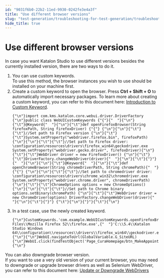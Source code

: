 ```yaml
---
id: "9031f6b0-22b2-11ed-9930-0242fe3e4a3f"
title: "Use different browser versions"
slug: "test-generation/troubleshooting-for-test-generation/troubleshoot-web-automated-testing/use-different-browser-versions"
hide_title: true
---
```


# <a id="troubleshooting-2011" class="anchor_top_offset"/><a id="ariaid-title1" class="anchor_top_offset"/>Use different browser versions

<p xmlns="http://www.w3.org/1999/xhtml" className="shortdesc">In case you want Katalon Studio to use different versions besides the currently installed version, there are two ways to do it.</p> 
<div xmlns="http://www.w3.org/1999/xhtml" className="bodydiv troubleSolution"><section className="section remedy"><ol className="ol steps"><li className="li step stepexpand"><span className="ph cmd">You can use custom keywords.</span><div className="itemgroup info">To use this method, the browser instances you wish to use should be installed on your machine first.</div></li><li className="li step stepexpand"><span className="ph cmd">Create a custom keyword to open the browser. Press <strong className="ph b">Ctrl + Shift + O</strong> to automatically import necessary packages. To learn more about creating a custom keyword, you can refer to this document here: <a className="xref" href="/docs/test-generation/keywords/custom-keywords/introduction-to-custom-keywords-in-katalon-studio#id_2">Introduction to Custom Keyword</a>.</span><div className="itemgroup stepxmp">
          <pre className="pre codeblock"><code>{"\n"}import com.kms.katalon.core.webui.driver.DriverFactory {"\n"}public class WebUICustomKeywords {"{"}{"  "}{"\n"}{"\t"}@Keyword{"  "}{"\n"}{"\t"}def openFirefoxBrowser(String firefoxPath, String firefoxDriver) {"{"} {"\n"}{"\n"}{"\t"}{"\t"}//Set path to Firefox version {"\n"}{"\t"}{"\t"}System.setProperty("webdriver.firefox.bin", firefoxPath) {"\n"}{"\n"}{"\t"}{"\t"}//Set path to Firefox driver: \configuration\resources\drivers\firefox_win64\geckodriver.exe System.setProperty("webdriver.gecko.driver", firefoxDriver){"\n"}{"\t"}{"\t"}WebDriver driver = new FirefoxDriver() {"\n"}{"\t"}{"\t"}DriverFactory.changeWebDriver(driver){"  "}{"\n"}{"\t"}{"}"}{"  "}{"\n"}{"\n"}{"\t"}@Keyword{"  "}{"\n"}{"\t"}def openChromeBrowser(String chromeDriverPath, String chromePath){"  "}{"{"} {"\n"}{"\n"}{"\t"}{"\t"}//Set path to chromedriver driver: \configuration\resources\drivers\chrome_win32\chromedriver.exe System.setProperty("webdriver.chrome.driver", chromeDriverPath) {"\n"}{"\t"}{"\t"}ChromeOptions options = new ChromeOptions() {"\n"}{"\n"}{"\t"}{"\t"}//Set path to Chrome binary options.setBinary(chromePath) {"\n"}{"\t"}{"\t"}WebDriver driver = new ChromeDriver(options) DriverFactory.changeWebDriver(driver){"  "}{"\n"}{"\t"}{"}"} {"\t"}{"\n"}{"}"}{"\t"}{"\n"}</code></pre>
        </div></li><li className="li step stepexpand"><span className="ph cmd">In a test case, use the newly created keyword.</span><div className="itemgroup stepxmp">
          <pre className="pre codeblock"><code>{"\n"}CustomKeywords.'com.example.WebUICustomKeywords.openFirefoxBrowser'('C:\\Program Files\\Mozilla Firefox 52\\firefox.exe',{"  "}'C:\\5.4\\Katalon Studio Windows 64\\configuration\\resources\\drivers\\firefox_win64\\geckodriver.exe'){"\n"}{"\n"}WebUI.navigateToUrl(GlobalVariable.G_SiteURL) {"\n"}WebUI.click(findTestObject('Page_CuraHomepage/btn_MakeAppointment')){"\n"}</code></pre>
        </div></li></ol></section></div>
<div xmlns="http://www.w3.org/1999/xhtml" className="bodydiv troubleSolution"><section className="section remedy"><div className="li step p"><span className="ph cmd">You can also downgrade browser version.</span><div className="itemgroup info">If you want to use a very old version of your current browser, you may need to downgrade or upgrade browser drivers as well as Selenium WebDriver, you can refer to this document here: <a className="xref" href="/docs/test-generation/manage-projects/set-up-projects/web-testing/handle-webdrivers/upgrade-or-downgrade-webdrivers-in-katalon-studio">Update or Downgrade WebDrivers</a></div></div></section></div>
